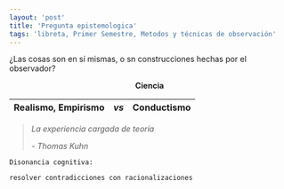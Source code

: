 ```yaml
---
layout: 'post'
title: 'Pregunta epistemologica'
tags: 'libreta, Primer Semestre, Metodos y técnicas de observación'
---
```



¿Las cosas son en sí mismas, o sn construcciones hechas por el observador?

<center>
<p><strong>Ciencia</strong></p>
<table>
<thead>
<tr><th>Realismo, Empirismo</th><th><em>vs</em></th><th>Conductismo</th></tr>
</thead>
<tbody>
</tbody>
</table>
</center>

> *La experiencia cargada de teoría*
>
> \- *Thomas Kuhn*



```
Disonancia cognitiva:

resolver contradicciones con racionalizaciones
```
